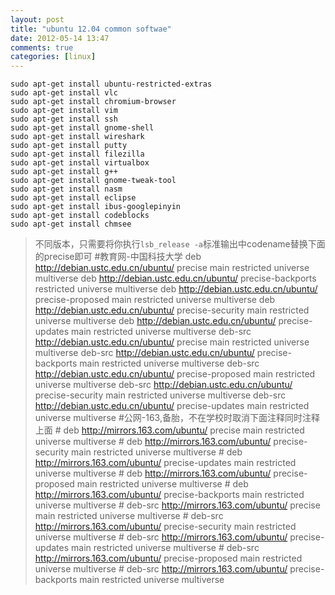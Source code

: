 ```yaml
---
layout: post
title: "ubuntu 12.04 common softwae"
date: 2012-05-14 13:47
comments: true
categories: [linux]
---
```


    

    sudo apt-get install ubuntu-restricted-extras
    sudo apt-get install vlc
    sudo apt-get install chromium-browser
    sudo apt-get install vim
    sudo apt-get install ssh
    sudo apt-get install gnome-shell
    sudo apt-get install wireshark
    sudo apt-get install putty
    sudo apt-get install filezilla
    sudo apt-get install virtualbox
    sudo apt-get install g++
    sudo apt-get install gnome-tweak-tool
    sudo apt-get install nasm
    sudo apt-get install eclipse
    sudo apt-get install ibus-googlepinyin
    sudo apt-get install codeblocks
    sudo apt-get install chmsee 

>不同版本，只需要将你执行`lsb_release -a`标准输出中codename替换下面的precise即可
    #教育网-中国科技大学 
    deb http://debian.ustc.edu.cn/ubuntu/ precise main restricted universe multiverse
    deb http://debian.ustc.edu.cn/ubuntu/ precise-backports restricted universe multiverse
    deb http://debian.ustc.edu.cn/ubuntu/ precise-proposed main restricted universe multiverse
    deb http://debian.ustc.edu.cn/ubuntu/ precise-security main restricted universe multiverse
    deb http://debian.ustc.edu.cn/ubuntu/ precise-updates main restricted universe multiverse
    deb-src http://debian.ustc.edu.cn/ubuntu/ precise main restricted universe multiverse
    deb-src http://debian.ustc.edu.cn/ubuntu/ precise-backports main restricted universe multiverse
    deb-src http://debian.ustc.edu.cn/ubuntu/ precise-proposed main restricted universe multiverse
    deb-src http://debian.ustc.edu.cn/ubuntu/ precise-security main restricted universe multiverse
    deb-src http://debian.ustc.edu.cn/ubuntu/ precise-updates main restricted universe multiverse
    #公网-163,备胎，不在学校时取消下面注释同时注释上面
    # deb http://mirrors.163.com/ubuntu/ precise main restricted universe multiverse
    # deb http://mirrors.163.com/ubuntu/ precise-security main restricted universe multiverse
    # deb http://mirrors.163.com/ubuntu/ precise-updates main restricted universe multiverse
    # deb http://mirrors.163.com/ubuntu/ precise-proposed main restricted universe multiverse
    # deb http://mirrors.163.com/ubuntu/ precise-backports main restricted universe multiverse
    # deb-src http://mirrors.163.com/ubuntu/ precise main restricted universe multiverse
    # deb-src http://mirrors.163.com/ubuntu/ precise-security main restricted universe multiverse
    # deb-src http://mirrors.163.com/ubuntu/ precise-updates main restricted universe multiverse
    # deb-src http://mirrors.163.com/ubuntu/ precise-proposed main restricted universe multiverse
    # deb-src http://mirrors.163.com/ubuntu/ precise-backports main restricted universe multiverse
